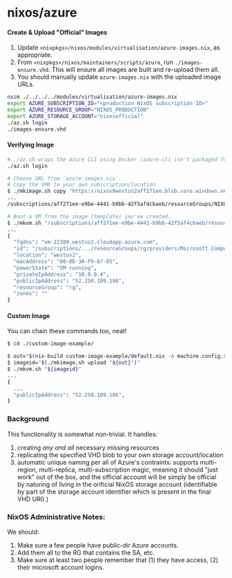 # nixos/azure

#### Create & Upload "Official" Images

1. Update `<nixpkgs>/nixos/modules/virtualisation/azure-images.nix`, as appropriate.
2. From `<nixpkgs>/nixos/maintainers/scripts/azure`, run `./images-ensure.vhd`. This will ensure all images are built and re-upload them all.
3. You should manually update `azure-images.nix` with the uploaded image URLs.

```bash
nvim ./../../../modules/virtualisation/azure-images.nix
export AZURE_SUBSCRIPTION_ID="<production NixOS subscription ID>"
export AZURE_RESOURCE_GROUP="NIXOS_PRODUCTION"
export AZURE_STORAGE_ACCOUNT="nixosofficial"
./az.sh login
./images-ensure.vhd
```


#### Verifying Image

```bash
# ./az.sh wraps the Azure CLI using Docker (azure-cli isn't packaged for nixpkgs)
./az.sh login

# Choose URL from `azure-images.nix`.
# Copy the VHD to your own subscription/location.
$ ./mkimage.sh copy "https://nixos0westus2aff271ee.blob.core.windows.net/vhds/nixos-image-19.09.git.cmpkgs3-x86_64-linux.vhd"
...
/subscriptions/aff271ee-e9be-4441-b9bb-42f5af4cbaeb/resourceGroups/NIXOS_PRODUCTION/providers/Microsoft.Compute/images/nixos-image-19.09.git.cmpkgs3-x86_64-linux.vhd

# Boot a VM from the image (template) you've created.
$ ./mkvm.sh "/subscriptions/aff271ee-e9be-4441-b9bb-42f5af4cbaeb/resourceGroups/NIXOS_PRODUCTION/providers/Microsoft.Compute/images/nixos-image-19.09.git.cmpkgs3-x86_64-linux.vhd"
...
{
  "fqdns": "vm-22389.westus2.cloudapp.azure.com",
  "id": "/subscriptions/.../resourceGroups/rg/providers/Microsoft.Compute/virtualMachines/vm-22389",
  "location": "westus2",
  "macAddress": "00-0D-3A-F9-67-85",
  "powerState": "VM running",
  "privateIpAddress": "10.0.0.4",
  "publicIpAddress": "52.250.109.186",
  "resourceGroup": "rg",
  "zones": ""
} 
```

#### Custom Image

You can chain these commands too, neat!

```bash
$ cd ./custom-image-example/

$ out="$(nix-build custom-image-example/default.nix -A machine.config.system.build.azureImage --no-out-link)"
$ imageid="$(./mkimage.sh upload "${out}")"
$ ./mkvm.sh "${imageid}"
...
{
  ...
  "publicIpAddress": "52.250.109.186",
}
```

### Background

This functionality is somewhat non-trivial. It handles:
1. creating *any and all* necessary missing resources
2. replicating the specified VHD blob to your own storage account/location
3. automatic unique naming per all of Azure's contraints: supports multi-region, multi-replica, multi-subscription magic, meaning it should "just work" out of the box, and the official account will be simply be official by naturing of living in the orificial NixOS storage account (identifiable by part of the storage account identifier which is present in the final VHD URI).)


### NixOS Administrative Notes:

We should:

1. Make sure a few people have public-dir Azure accounts.
2. Add them all to the RG that contains the SA, etc.
3. Make sure at least two people remember that (1) they have access, (2) their microsoft account logins.

